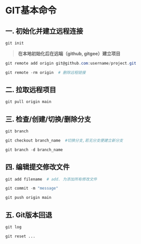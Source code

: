 # GIT基本命令

## 一.	初始化并建立远程连接

```powershell
git init
```

> **在本地初始化后在远端（github, gitgee）建立项目**

```powershell
git remote add origin git@github.com:username/project.git
```

```powershell
git remote -rm origin  # 删除远程链接
```



## 二.	拉取远程项目

```powershell
git pull origin main
```

## 三.	检查/创建/切换/删除分支

```powershell
git branch
```

```powershell
git checkout branch_name  #切换分支,若无分支便建立新分支
```

```powershell
git branch -d branch_name
```

## 四.	编辑提交修改文件

```powershell
git add filename  # add. 为添加所有修改文件
```

```powershell
git commit -m "message"
```

```powershell
git push origin main
```

## 五.	Git版本回退

```powershell
git log
```

```poweshell
git reset ...
```